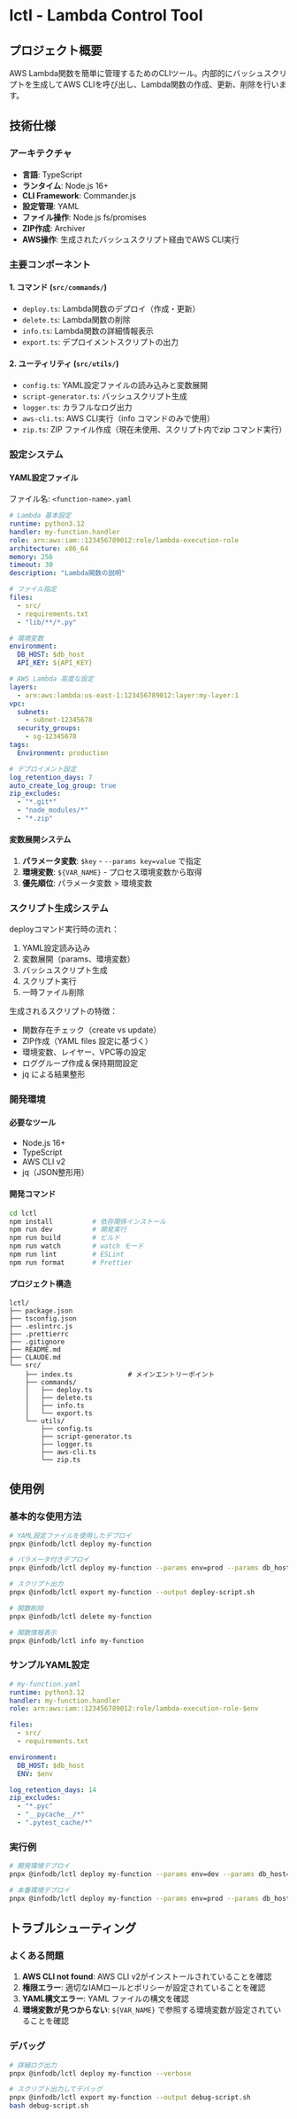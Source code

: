 # lctl - Lambda Control Tool

## プロジェクト概要

AWS Lambda関数を簡単に管理するためのCLIツール。内部的にバッシュスクリプトを生成してAWS CLIを呼び出し、Lambda関数の作成、更新、削除を行います。

## 技術仕様

### アーキテクチャ
- **言語**: TypeScript
- **ランタイム**: Node.js 16+
- **CLI Framework**: Commander.js
- **設定管理**: YAML
- **ファイル操作**: Node.js fs/promises
- **ZIP作成**: Archiver
- **AWS操作**: 生成されたバッシュスクリプト経由でAWS CLI実行

### 主要コンポーネント

#### 1. コマンド (`src/commands/`)
- `deploy.ts`: Lambda関数のデプロイ（作成・更新）
- `delete.ts`: Lambda関数の削除  
- `info.ts`: Lambda関数の詳細情報表示
- `export.ts`: デプロイメントスクリプトの出力

#### 2. ユーティリティ (`src/utils/`)
- `config.ts`: YAML設定ファイルの読み込みと変数展開
- `script-generator.ts`: バッシュスクリプト生成
- `logger.ts`: カラフルなログ出力
- `aws-cli.ts`: AWS CLI実行（info コマンドのみで使用）
- `zip.ts`: ZIP ファイル作成（現在未使用、スクリプト内でzip コマンド実行）

### 設定システム

#### YAML設定ファイル
ファイル名: `<function-name>.yaml`

```yaml
# Lambda 基本設定
runtime: python3.12
handler: my-function.handler
role: arn:aws:iam::123456789012:role/lambda-execution-role
architecture: x86_64
memory: 256
timeout: 30
description: "Lambda関数の説明"

# ファイル指定
files:
  - src/
  - requirements.txt
  - "lib/**/*.py"

# 環境変数
environment:
  DB_HOST: $db_host
  API_KEY: ${API_KEY}

# AWS Lambda 高度な設定
layers:
  - arn:aws:lambda:us-east-1:123456789012:layer:my-layer:1
vpc:
  subnets:
    - subnet-12345678
  security_groups:
    - sg-12345678
tags:
  Environment: production

# デプロイメント設定
log_retention_days: 7
auto_create_log_group: true
zip_excludes:
  - "*.git*"
  - "node_modules/*"
  - "*.zip"
```

#### 変数展開システム
1. **パラメータ変数**: `$key` - `--params key=value` で指定
2. **環境変数**: `${VAR_NAME}` - プロセス環境変数から取得
3. **優先順位**: パラメータ変数 > 環境変数

### スクリプト生成システム

deployコマンド実行時の流れ：
1. YAML設定読み込み
2. 変数展開（params、環境変数）
3. バッシュスクリプト生成
4. スクリプト実行
5. 一時ファイル削除

生成されるスクリプトの特徴：
- 関数存在チェック（create vs update）
- ZIP作成（YAML files 設定に基づく）
- 環境変数、レイヤー、VPC等の設定
- ロググループ作成＆保持期間設定
- jq による結果整形

### 開発環境

#### 必要なツール
- Node.js 16+
- TypeScript
- AWS CLI v2
- jq（JSON整形用）

#### 開発コマンド
```bash
cd lctl
npm install          # 依存関係インストール
npm run dev          # 開発実行
npm run build        # ビルド
npm run watch        # watch モード
npm run lint         # ESLint
npm run format       # Prettier
```

#### プロジェクト構造
```
lctl/
├── package.json
├── tsconfig.json
├── .eslintrc.js
├── .prettierrc
├── .gitignore
├── README.md
├── CLAUDE.md
└── src/
    ├── index.ts              # メインエントリーポイント
    ├── commands/
    │   ├── deploy.ts
    │   ├── delete.ts
    │   ├── info.ts
    │   └── export.ts
    └── utils/
        ├── config.ts
        ├── script-generator.ts
        ├── logger.ts
        ├── aws-cli.ts
        └── zip.ts
```

## 使用例

### 基本的な使用方法
```bash
# YAML設定ファイルを使用したデプロイ
pnpx @infodb/lctl deploy my-function

# パラメータ付きデプロイ
pnpx @infodb/lctl deploy my-function --params env=prod --params db_host=prod.example.com

# スクリプト出力
pnpx @infodb/lctl export my-function --output deploy-script.sh

# 関数削除
pnpx @infodb/lctl delete my-function

# 関数情報表示
pnpx @infodb/lctl info my-function
```

### サンプルYAML設定
```yaml
# my-function.yaml
runtime: python3.12
handler: my-function.handler
role: arn:aws:iam::123456789012:role/lambda-execution-role-$env

files:
  - src/
  - requirements.txt

environment:
  DB_HOST: $db_host
  ENV: $env

log_retention_days: 14
zip_excludes:
  - "*.pyc"
  - "__pycache__/*"
  - ".pytest_cache/*"
```

### 実行例
```bash
# 開発環境デプロイ
pnpx @infodb/lctl deploy my-function --params env=dev --params db_host=localhost

# 本番環境デプロイ
pnpx @infodb/lctl deploy my-function --params env=prod --params db_host=prod.db.example.com
```

## トラブルシューティング

### よくある問題
1. **AWS CLI not found**: AWS CLI v2がインストールされていることを確認
2. **権限エラー**: 適切なIAMロールとポリシーが設定されていることを確認
3. **YAML構文エラー**: YAML ファイルの構文を確認
4. **環境変数が見つからない**: `${VAR_NAME}` で参照する環境変数が設定されていることを確認

### デバッグ
```bash
# 詳細ログ出力
pnpx @infodb/lctl deploy my-function --verbose

# スクリプト出力してデバッグ
pnpx @infodb/lctl export my-function --output debug-script.sh
bash debug-script.sh
```